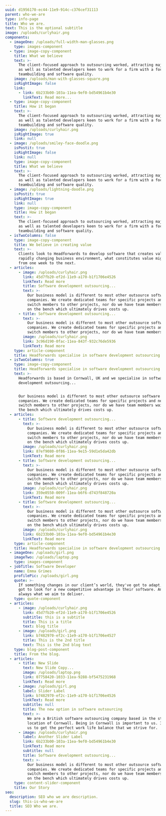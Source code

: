 ```yaml
---
uuid: d1956170-ec44-11e9-914c-c376cef31113
parent: who-we-are
type: info-page
title: Who we are.
text: This is the optional subtitle
image: /uploads/curlyhair.png
components:
  - imageOne: /uploads/full-width-man-glasses.png
    type: images-component
  - type: image-copy-component
    title: What we believe
    text: >-
      The client-focused approach to outsourcing worked, attracting major brands
      as well as talented developers keen to work for a firm with a focus on
      teambuilding and software quality. 
    image: /uploads/man-with-glasses-square.png
    isRightImage: false
    link:
      - link: 6b233b00-103a-11ea-9ef0-bd54961b4e30
        linkText: Read more...
  - type: image-copy-component
    title: How it began
    text: >-
      The client-focused approach to outsourcing worked, attracting major brands
      as well as talented developers keen to work for a firm with a focus on
      teambuilding and software quality. 
    image: /uploads/curlyhair.png
    isRightImage: true
    link: null
  - image: /uploads/smiley-face-doodle.png
    isPostit: true
    isRightImage: false
    link: null
    type: image-copy-component
    title: What we believe
    text: >-
      The client-focused approach to outsourcing worked, attracting major brands
      as well as talented developers keen to work for a firm with a focus on
      teambuilding and software quality. 
  - image: /uploads/lightning-doodle.png
    isPostit: true
    isRightImage: true
    link: null
    type: image-copy-component
    title: How it began
    text: >-
      The client-focused approach to outsourcing worked, attracting major brands
      as well as talented developers keen to work for a firm with a focus on
      teambuilding and software quality. 
  - isTwoColumns: false
    type: image-copy-component
    title: We believe in creating value
    text: >-
      Clients look to Headforwards to develop software that creates value. In a
      rapidly changing business environment, what constitutes value might change
      from one week to the next.
  - articles:
      - image: /uploads/curlyhair.png
        link: 45d7fb20-ef2d-11e9-a170-b1f1706e4526
        linkText: Read more
        title: Software development outsourcing...
        text: >-
          Our business model is different to most other outsource software
          companies. We create dedicated teams for specific projects and never
          switch members to other projects, nor do we have team members waiting
          on the bench which ultimately drives costs up.
      - title: Software development outsourcing...
        text: >-
          Our business model is different to most other outsource software
          companies. We create dedicated teams for specific projects and never
          switch members to other projects, nor do we have team members waiting.
        image: /uploads/curlyhair.png
        link: 3c96d190-0fac-11ea-843f-932c76de5936
        linkText: Read more
    type: article-component
    title: Headforwards specialise in software development outsourcing...
  - isTwoColumns: true
    type: image-copy-component
    title: Headforwards specialise in software development outsourcing...
    text: >-
      Headforwards is based in Cornwall, UK and we specialise in software
      development outsourcing...


      Our business model is different to most other outsource software
      companies. We create dedicated teams for specific projects and never
      switch members to other projects, nor do we have team members waiting on
      the bench which ultimately drives costs up.
  - articles:
      - title: Software development outsourcing...
        text: >-
          Our business model is different to most other outsource software
          companies. We create dedicated teams for specific projects and never
          switch members to other projects, nor do we have team members waiting
          on the bench which ultimately drives costs up.
        image: /uploads/curlyhair.png
        link: 87ef9080-0f86-11ea-9e15-59d1e5da42db
        linkText: Read more
      - title: Software development outsourcing...
        text: >-
          Our business model is different to most other outsource software
          companies. We create dedicated teams for specific projects and never
          switch members to other projects, nor do we have team members waiting
          on the bench which ultimately drives costs up.
        image: /uploads/curlyhair.png
        link: 359e0550-009f-11ea-b6f6-d743f848720a
        linkText: Read more
      - title: Software development outsourcing...
        text: >-
          Our business model is different to most other outsource software
          companies. We create dedicated teams for specific projects and never
          switch members to other projects, nor do we have team members waiting
          on the bench which ultimately drives costs up.
        image: /uploads/curlyhair.png
        link: 6b233b00-103a-11ea-9ef0-bd54961b4e30
        linkText: Read more
    type: article-component
    title: Headforwards specialise in software development outsourcing...
  - imageOne: /uploads/girl.png
    imageTwo: /uploads/laptop.png
    type: images-component
  - jobTitle: Software Developer
    name: Emma Grimes
    profilePic: /uploads/girl.png
    quote: >-
      If something changes in our client’s world, they've got to adapt, they've
      got to look for a new competitive advantage in their software. And that’s
      always what we aim to deliver.
    type: quote-component
  - articles:
      - image: /uploads/curlyhair.png
        link: 45d7fb20-ef2d-11e9-a170-b1f1706e4526
        subtitle: this is a subtitle
        title: This is a title
        text: blog title
      - image: /uploads/girl.png
        link: b7482970-ef2c-11e9-a170-b1f1706e4527
        title: This is the 2nd title
        text: This is the 2nd blog text
    type: blog-post-component
    title: From the blog.
  - articles:
      - title: New Slide
        text: New Slide Copy...
        image: /uploads/laptop.png
        link: 07758420-1033-11ea-9288-bf5475231968
        linkText: Read more
      - image: /uploads/girl.png
        label: Slider Label
        link: b7482970-ef2c-11e9-a170-b1f1706e4526
        linkText: Read more
        subtitle: null
        title: The new option in software outsourcing
        text: >-
          We are a British software outsourcing company based in the stunning
          location of Cornwall. Being in Cornwall is important to us. It enables
          us to get the perfect work life balance that we strive for.
      - image: /uploads/curlyhair.png
        label: Another Slider Label
        link: 6b233b00-103a-11ea-9ef0-bd54961b4e30
        linkText: Read more
        subtitle: null
        title: Software development outsourcing...
        text: >-
          Our business model is different to most other outsource software
          companies. We create dedicated teams for specific projects and never
          switch members to other projects, nor do we have team members waiting
          on the bench which ultimately drives costs up.
    type: content-slider-component
    title: Our Story
seo:
  description: SEO who we are description.
  slug: this-is-who-we-are
  title: SEO Who we are.
---
```


